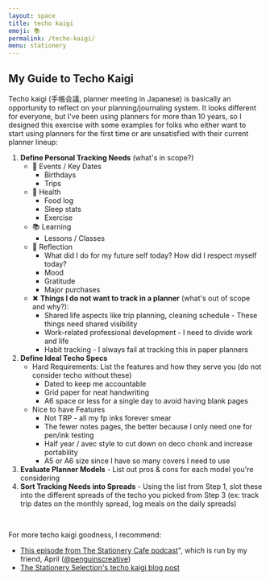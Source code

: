 ```yaml
---
layout: space
title: techo kaigi
emoji: 📚
permalink: /techo-kaigi/
menu: stationery
---
```

## My Guide to Techo Kaigi 
Techo kaigi (手帳会議, planner meeting in Japanese) is basically an opportunity to reflect on your planning/journaling system. It looks different for everyone, but I've been using planners for more than 10 years, so I designed this exercise with some examples for folks who either want to start using planners for the first time or are unsatisfied with their current planner lineup: 
1. **Define Personal Tracking Needs** (what's in scope?)
	- 📅 Events / Key Dates
		 - Birthdays
		 - Trips
	- 💪 Health
		- Food log
		- Sleep stats
		- Exercise
	- 📚 Learning
		- Lessons / Classes
	- 🤔 Reflection
		- What did I do for my future self today? How did I respect myself today?
		- Mood
		- Gratitude
		- Major purchases
	- ✖ **Things I do not want to track in a planner** (what's out of scope and why?): 
		- Shared life aspects like trip planning, cleaning schedule - These things need shared visibility
		- Work-related professional development - I need to divide work and life
		- Habit tracking - I always fail at tracking this in paper planners
2. **Define Ideal Techo Specs**
	- Hard Requirements: List the features and how they serve you (do not consider techo without these)
		- Dated to keep me accountable
		- Grid paper for neat handwriting
		- A6 space or less for a single day to avoid having blank pages
	- Nice to have Features
		- Not TRP - all my fp inks forever smear
		- The fewer notes pages, the better because I only need one for pen/ink testing
		- Half year / avec style to cut down on deco chonk and increase portability
		- A5 or A6 size since I have so many covers I need to use
3. **Evaluate Planner Models** - List out pros & cons for each model you're considering
4. **Sort Tracking Needs into Spreads** - Using the list from Step 1, slot these into the different spreads of the techo you picked from Step 3 (ex: track trip dates on the monthly spread, log meals on the daily spreads)  
<br>

For more techo kaigi goodness, I recommend:  
- <a target="_blank" href="https://www.thestationerycafe.com/blog/episode-67-lets-do-a-mid-year-techo-kaigi/">This episode from The Stationery Cafe podcast</a>", which is run by my friend, April (<a target="_blank" href="https://www.instagram.com/penguinscreative/">@penguinscreative</a>)
- <a target="_blank" href="https://thestationeryselection.com/blogs/news/techo-kaigi-planner-meeting-blog-post-by-connie">The Stationery Selection's techo kaigi blog post</a>  